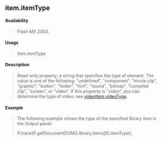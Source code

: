 ## item.itemType

#### Availability

> Flash MX 2004.

#### Usage

> item.itemType

#### Description

> Read-only property; a string that specifies the type of element. The value is one of the following: "undefined", "component", "movie clip", "graphic", "button", "folder", "font", "sound", "bitmap", "compiled clip", "screen", or "video". If this property is "video", you can determine the type of video; see [videoItem.videoType](#_bookmark1149).

#### Example

> The following example shows the type of the specified library item in the Output panel:
>
> fl.trace(fl.getDocumentDOM().library.items\[0\].itemType);
